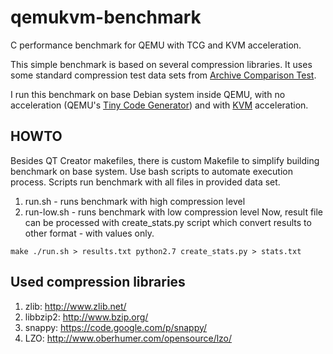 qemukvm-benchmark
=================

C performance benchmark for QEMU with TCG and KVM acceleration.

This simple benchmark is based on several compression libraries. 
It uses some standard compression test data sets from [Archive Comparison Test](http://compression.ca/act/act-win.html).

I run this benchmark on base Debian system inside QEMU, with no acceleration (QEMU's [Tiny Code Generator](http://wiki.qemu.org/Documentation/TCG)) and with [KVM](http://www.linux-kvm.org/page/Main_Page) acceleration.

## HOWTO
Besides QT Creator makefiles, there is custom Makefile to simplify building benchmark on base system.
Use bash scripts to automate execution process. Scripts run benchmark with all files in provided data set.
1. run.sh - runs benchmark with high compression level
2. run-low.sh - runs benchmark with low compression level
Now, result file can be processed with create_stats.py script which convert results to other format - with values only.

`make
./run.sh > results.txt
python2.7 create_stats.py > stats.txt`



## Used compression libraries

1. zlib: http://www.zlib.net/
2. libbzip2: http://www.bzip.org/
3. snappy: https://code.google.com/p/snappy/
4. LZO: http://www.oberhumer.com/opensource/lzo/